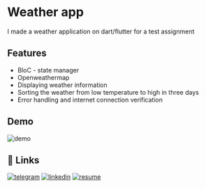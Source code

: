 
# Weather app

I made a weather application on dart/flutter for a test assignment


## Features

- BloC - state manager
- Openweathermap 
- Displaying weather information
- Sorting the weather from low temperature to high in three days
- Error handling and internet connection verification


## Demo

![demo](https://user-images.githubusercontent.com/53962148/202179029-267518bd-cea8-47f3-93a6-97d193bb747a.gif)

## 🔗 Links
[![telegram](https://img.shields.io/badge/telegram-9cf?style=for-the-badge&logo=telegram&logoColor=blue)](https://t.me/narekp)
[![linkedin](https://img.shields.io/badge/linkedin-0A66C2?style=for-the-badge&logo=linkedin&logoColor=white)](https://www.linkedin.com/mwlite/in/22narek)
[![resume](https://img.shields.io/badge/RESUME-87CEFA?style=for-the-badge&logo=dart&logoColor=black)](https://disk.yandex.ru/d/v10ab-f5wxc-FQ)
